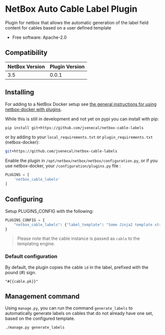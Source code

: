 # NetBox Auto Cable Label Plugin

Plugin for netbox that allows the automatic generation of the label field content for cables based on a user defined template

* Free software: Apache-2.0

## Compatibility

| NetBox Version | Plugin Version |
|----------------|----------------|
|     3.5        |      0.0.1     |


## Installing

For adding to a NetBox Docker setup see
[the general instructions for using netbox-docker with plugins](https://github.com/netbox-community/netbox-docker/wiki/Using-Netbox-Plugins).

While this is still in development and not yet on pypi you can install with pip:

```bash
pip install git+https://github.com/jsenecal/netbox-cable-labels
```

or by adding to your `local_requirements.txt` or `plugin_requirements.txt` (netbox-docker):

```bash
git+https://github.com/jsenecal/netbox-cable-labels
```

Enable the plugin in `/opt/netbox/netbox/netbox/configuration.py`,
 or if you use netbox-docker, your `/configuration/plugins.py` file :

```python
PLUGINS = [
    'netbox_cable_labels'
]
```


## Configuring

Setup PLUGINS_CONFIG with the following:
```python
PLUGINS_CONFIG = {
    "netbox_cable_labels": {"label_template": "Some Jinja2 template string here"},
}
```

> Please note that the cable instance is passed as `cable` to the templating engine.

### Default configuration

By default, the plugin copies the cable `id` in the label, prefixed with the pound (#) sign.

```
"#{{cable.pk}}"
```

## Management command

Using `manage.py`, you can run the command `generate_labels` to automatically generate labels on cables that do not already have one set, based on the configured template.

```
./manage.py generate_labels
```